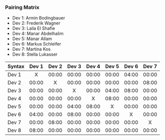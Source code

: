 

### Pairing Matrix

* Dev 1: Armin Bodingbauer
* Dev 2: Frederik Wagner
* Dev 3: Laila El Shafie
* Dev 4: Manar Abdelhalim 
* Dev 5: Manar Allam
* Dev 6: Markus Schleifer
* Dev 7: Martina Kos
* Dev 8: Stella Lukasser

| Syntax      | Dev 1   	  | Dev 2   	  | Dev 3   	  | Dev 4   	  | Dev 5   	  | Dev 6   	  | Dev 7   	  | Dev 8   	  |
| :---        |    :----:   |    :----:   |    :----:   |    :----:   |    :----:   |    :----:   |    :----:   |    :----:   |
| Dev 1       | X           | 00:00       | 00:00       | 00:00       | 00:00       | 04:00       | 00:00       | 08:00       |
| Dev 2       | 00:00       | X           | 00:00       | 00:00       | 00:00       | 00:00       | 08:00       | 04:00       |
| Dev 3       | 00:00       | 00:00       | X           | 00:00       | 04:00       | 08:00       | 00:00       | 00:00       |
| Dev 4       | 00:00       | 00:00       | 00:00       | X           | 08:00       | 00:00       | 00:00       | 00:00       |
| Dev 5       | 00:00       | 00:00       | 04:00       | 08:00       | X           | 00:00       | 00:00       | 00:00       |
| Dev 6       | 04:00       | 00:00       | 08:00       | 00:00       | 00:00       | X           | 00:00       | 00:00       |
| Dev 7       | 00:00       | 08:00       | 00:00       | 00:00       | 00:00       | 00:00       | X           | 00:00       |
| Dev 8       | 08:00       | 00:00       | 00:00       | 00:00       | 00:00       | 00:00       | 00:00       | X           |
